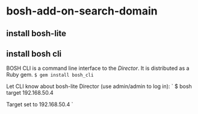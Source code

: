 # bosh-add-on-search-domain

## install bosh-lite

## install bosh cli
BOSH CLI is a command line interface to the _Director_. It is distributed as a Ruby gem.
`
$ gem install bosh_cli
`

Let CLI know about bosh-lite Director (use admin/admin to log in):
`
$ bosh target 192.168.50.4

Target set to 192.168.50.4
`

## 

